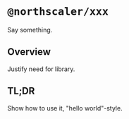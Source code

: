 # `@northscaler/xxx`

Say something.

## Overview

Justify need for library.

## TL;DR

Show how to use it, "hello world"-style.
